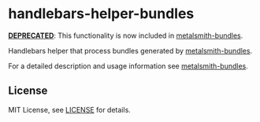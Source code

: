 # handlebars-helper-bundles

**<u>DEPRECATED</u>**: This functionality is now included in [metalsmith-bundles].

Handlebars helper that process bundles generated by [metalsmith-bundles].

For a detailed description and usage information see [metalsmith-bundles].

## License

MIT License, see [LICENSE](https://github.com/ahdiaz/handlebars-helper-bundles/blob/master/LICENSE.md) for details.


[metalsmith-bundles]: https://github.com/ahdiaz/metalsmith-bundles
